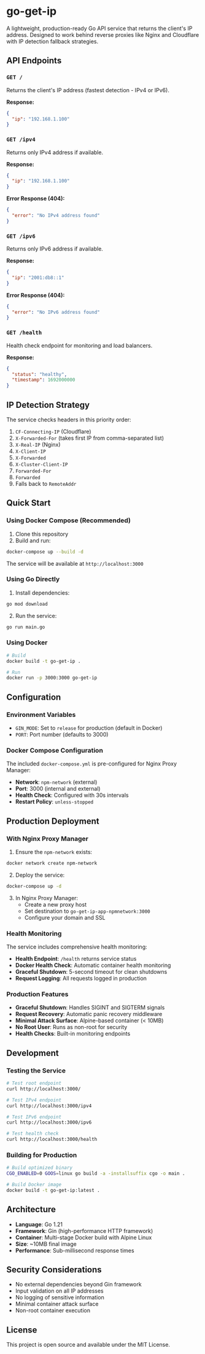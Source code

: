 # go-get-ip

A lightweight, production-ready Go API service that returns the client's IP address. Designed to work behind reverse proxies like Nginx and Cloudflare with IP detection fallback strategies.

## API Endpoints

### `GET /`
Returns the client's IP address (fastest detection - IPv4 or IPv6).

**Response:**
```json
{
  "ip": "192.168.1.100"
}
```

### `GET /ipv4`
Returns only IPv4 address if available.

**Response:**
```json
{
  "ip": "192.168.1.100"
}
```

**Error Response (404):**
```json
{
  "error": "No IPv4 address found"
}
```

### `GET /ipv6`
Returns only IPv6 address if available.

**Response:**
```json
{
  "ip": "2001:db8::1"
}
```

**Error Response (404):**
```json
{
  "error": "No IPv6 address found"
}
```

### `GET /health`
Health check endpoint for monitoring and load balancers.

**Response:**
```json
{
  "status": "healthy",
  "timestamp": 1692000000
}
```

## IP Detection Strategy

The service checks headers in this priority order:
1. `CF-Connecting-IP` (Cloudflare)
2. `X-Forwarded-For` (takes first IP from comma-separated list)
3. `X-Real-IP` (Nginx)
4. `X-Client-IP`
5. `X-Forwarded`
6. `X-Cluster-Client-IP`
7. `Forwarded-For`
8. `Forwarded`
9. Falls back to `RemoteAddr`

## Quick Start

### Using Docker Compose (Recommended)

1. Clone this repository
2. Build and run:
```bash
docker-compose up --build -d
```

The service will be available at `http://localhost:3000`

### Using Go Directly

1. Install dependencies:
```bash
go mod download
```

2. Run the service:
```bash
go run main.go
```

### Using Docker

```bash
# Build
docker build -t go-get-ip .

# Run
docker run -p 3000:3000 go-get-ip
```

## Configuration

### Environment Variables

- `GIN_MODE`: Set to `release` for production (default in Docker)
- `PORT`: Port number (defaults to 3000)

### Docker Compose Configuration

The included `docker-compose.yml` is pre-configured for Nginx Proxy Manager:

- **Network**: `npm-network` (external)
- **Port**: 3000 (internal and external)
- **Health Check**: Configured with 30s intervals
- **Restart Policy**: `unless-stopped`

## Production Deployment

### With Nginx Proxy Manager

1. Ensure the `npm-network` exists:
```bash
docker network create npm-network
```

2. Deploy the service:
```bash
docker-compose up -d
```

3. In Nginx Proxy Manager:
   - Create a new proxy host
   - Set destination to `go-get-ip-app-npmnetwork:3000`
   - Configure your domain and SSL

### Health Monitoring

The service includes comprehensive health monitoring:

- **Health Endpoint**: `/health` returns service status
- **Docker Health Check**: Automatic container health monitoring
- **Graceful Shutdown**: 5-second timeout for clean shutdowns
- **Request Logging**: All requests logged in production

### Production Features

- **Graceful Shutdown**: Handles SIGINT and SIGTERM signals
- **Request Recovery**: Automatic panic recovery middleware
- **Minimal Attack Surface**: Alpine-based container (< 10MB)
- **No Root User**: Runs as non-root for security
- **Health Checks**: Built-in monitoring endpoints

## Development

### Testing the Service

```bash
# Test root endpoint
curl http://localhost:3000/

# Test IPv4 endpoint
curl http://localhost:3000/ipv4

# Test IPv6 endpoint  
curl http://localhost:3000/ipv6

# Test health check
curl http://localhost:3000/health
```

### Building for Production

```bash
# Build optimized binary
CGO_ENABLED=0 GOOS=linux go build -a -installsuffix cgo -o main .

# Build Docker image
docker build -t go-get-ip:latest .
```

## Architecture

- **Language**: Go 1.21
- **Framework**: Gin (high-performance HTTP framework)
- **Container**: Multi-stage Docker build with Alpine Linux
- **Size**: ~10MB final image
- **Performance**: Sub-millisecond response times

## Security Considerations

- No external dependencies beyond Gin framework
- Input validation on all IP addresses
- No logging of sensitive information
- Minimal container attack surface
- Non-root container execution

## License

This project is open source and available under the MIT License.
